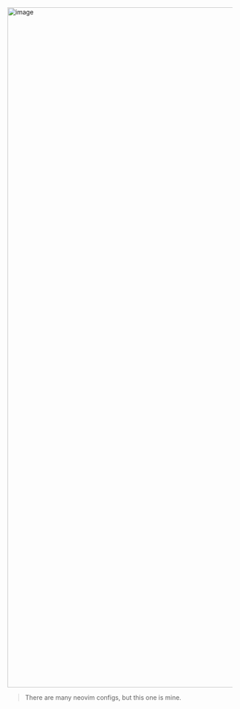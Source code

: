 <img width="1524" alt="image" src="https://github.com/Linkinlog/nvim/assets/41805754/e33263c0-c415-4126-b9c0-bdc86383ee47">

> There are many neovim configs, but this one is mine.
